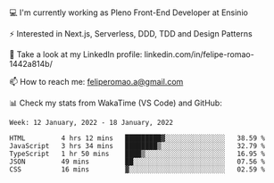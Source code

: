 💻 I'm currently working as Pleno Front-End Developer at Ensinio

⚡ Interested in Next.js, Serverless, DDD, TDD and Design Patterns

👥 Take a look at my LinkedIn profile: linkedin.com/in/felipe-romao-1442a814b/

📫 How to reach me: feliperomao.a@gmail.com

📊 Check my stats from WakaTime (VS Code) and GitHub:

<!--START_SECTION:waka-->
```text
Week: 12 January, 2022 - 18 January, 2022

HTML         4 hrs 12 mins   █████████▓░░░░░░░░░░░░░░░   38.59 % 
JavaScript   3 hrs 34 mins   ████████▒░░░░░░░░░░░░░░░░   32.79 % 
TypeScript   1 hr 50 mins    ████▒░░░░░░░░░░░░░░░░░░░░   16.95 % 
JSON         49 mins         ██░░░░░░░░░░░░░░░░░░░░░░░   07.56 % 
CSS          16 mins         ▓░░░░░░░░░░░░░░░░░░░░░░░░   02.59 % 
```
<!--END_SECTION:waka-->
